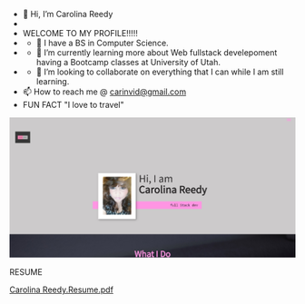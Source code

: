 - 👋 Hi, I’m Carolina Reedy
- 
- WELCOME TO MY PROFILE!!!!! 
- - 👀 I have a BS in Computer Science.
- - 🌱 I’m currently learning more about Web fullstack develepoment having a Bootcamp classes at University of Utah.
- - 💞️ I’m looking to collaborate on everything that I can while I am still learning.
- 📫 How to reach me @ carinvid@gmail.com
- FUN FACT "I love to travel"

<img src='https://github.com/carinvid/Carolina.Reedy/blob/main/assets/images/PortfolioScreenS.jpg'>
<!---
carinvid/carinvid is a ✨ special ✨ repository because its `README.md` (this file) appears on your GitHub profile.
You can click the Preview link to take a look at your changes.
--->

RESUME 

[Carolina Reedy.Resume.pdf](https://github.com/carinvid/carinvid/files/7123902/Carolina.Reedy.Resume.pdf)

